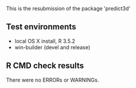 This is the resubmission of the package 'predict3d'

## Test environments
* local OS X install, R 3.5.2
* win-builder (devel and release)

## R CMD check results
There were no ERRORs or WARNINGs.

